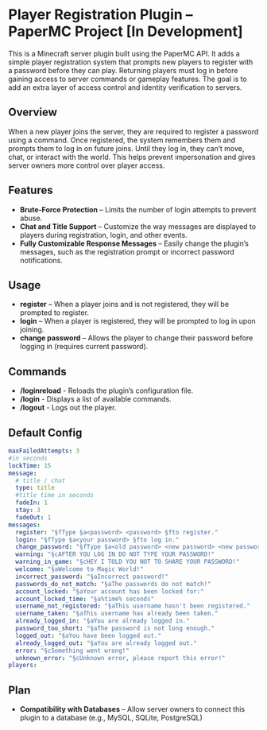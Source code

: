 # Player Registration Plugin – PaperMC Project [In Development]

This is a Minecraft server plugin built using the PaperMC API. It adds a simple player registration system that prompts new players to register with a password before they can play. Returning players must log in before gaining access to server commands or gameplay features. The goal is to add an extra layer of access control and identity verification to servers.

## Overview

When a new player joins the server, they are required to register a password using a command. Once registered, the system remembers them and prompts them to log in on future joins. Until they log in, they can’t move, chat, or interact with the world. This helps prevent impersonation and gives server owners more control over player access.

## Features

- **Brute-Force Protection** – Limits the number of login attempts to prevent abuse.
- **Chat and Title Support** – Customize the way messages are displayed to players during registration, login, and other events.
- **Fully Customizable Response Messages** – Easily change the plugin’s messages, such as the registration prompt or incorrect password notifications.

## Usage

- **register** – When a player joins and is not registered, they will be prompted to register.
- **login** – When a player is registered, they will be prompted to log in upon joining.
- **change password** – Allows the player to change their password before logging in (requires current password).

## Commands

- **/loginreload** - Reloads the plugin’s configuration file.
- **/login** - Displays a list of available commands.
- **/logout** - Logs out the player.

## Default Config
```yaml
maxFailedAttempts: 3
#in seconds
lockTime: 15
message:
  # title / chat
  type: title
  #title time in seconds
  fadeIn: 1
  stay: 3
  fadeOut: 1
messages:
  register: "§fType §a<password> <password> §fto register."
  login: "§fType §a<your password> §fto log in."
  change_password: "§fType §a<old password> <new password> <new password> §fto change your password."
  warning: "§cAFTER YOU LOG IN DO NOT TYPE YOUR PASSWORD!"
  warning_in_game: "§cHEY I TOLD YOU NOT TO SHARE YOUR PASSWORD!"
  welcome: "§aWelcome to Magic World!"
  incorrect_password: "§aIncorrect password!"
  passwords_do_not_match: "§aThe passwords do not match!"
  account_locked: "§aYour account has been locked for:"
  account_locked_time: "§a%time% seconds"
  username_not_registered: "§aThis username hasn't been registered."
  username_taken: "§aThis username has already been taken."
  already_logged_in: "§aYou are already logged in."
  password_too_short: "§aThe password is not long enough."
  logged_out: "§aYou have been logged out."
  already_logged_out: "§aYou are already logged out."
  error: "§cSomething went wrong!"
  unknown_error: "§cUnknown error, please report this error!"
players:
```

## Plan

- **Compatibility with Databases** – Allow server owners to connect this plugin to a database (e.g., MySQL, SQLite, PostgreSQL)
